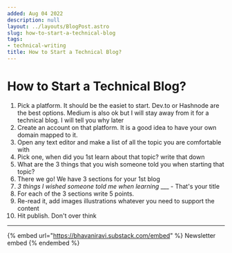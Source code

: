 ```yaml
---
added: Aug 04 2022
description: null
layout: ../layouts/BlogPost.astro
slug: how-to-start-a-technical-blog
tags:
- technical-writing
title: How to Start a Technical Blog?
---
```


# How to Start a Technical Blog?

1. Pick a platform. It should be the easiet to start. Dev.to or Hashnode are the best options. Medium is also ok but I will stay away from it for a technical blog. I will tell you why later
2. Create an account on that platform. It is a good idea to have your own domain mapped to it.
3. Open any text editor and make a list of all the topic you are comfortable with
4. Pick one, when did you 1st learn about that topic? write that down
5. What are the 3 things that you wish someone told you when starting that topic?
6. There we go! We have 3 sections for your 1st blog
7. _3 things I wished someone told me when learning_ \_\_\_ - That's your title
8. For each of the 3 sections write 5 points.
9. Re-read it, add images illustrations whatever you need to support the content
10. Hit publish. Don't over think

***

{% embed url="https://bhavaniravi.substack.com/embed" %}
Newsletter embed
{% endembed %}